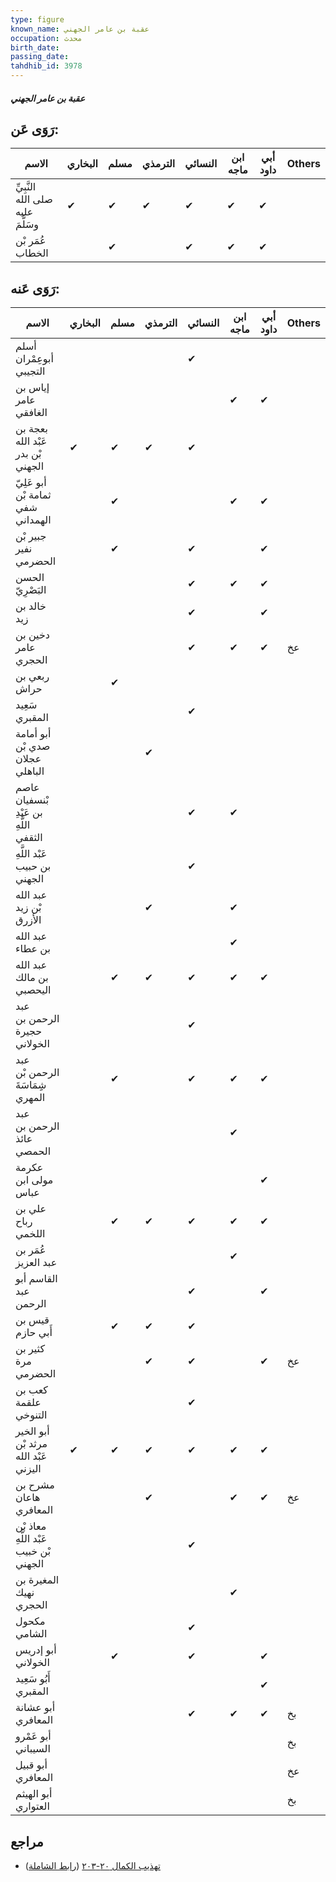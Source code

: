 ```yaml
---
type: figure
known_name: عقبة بن عامر الجهني
occupation: محدث
birth_date:
passing_date:
tahdhib_id: 3978
---
```

##### عقبة بن عامر الجهني

## رَوَى عَن:
| الاسم                             | البخاري | مسلم | الترمذي | النسائي | ابن ماجه | أبي داود | Others |
| --------------------------------- | ------- | ---- | ------- | ------- | -------- | -------- | ------ |
| النَّبِيِّ صلى الله عليه وسَلَّمَ | ✔       | ✔    | ✔       | ✔       | ✔        | ✔        |        |
| عُمَر بْن الخطاب                  |         | ✔    |         | ✔       | ✔        | ✔        |        |
## رَوَى عَنه:
| الاسم                                  | البخاري | مسلم | الترمذي | النسائي | ابن ماجه | أبي داود | Others |
| -------------------------------------- | ------- | ---- | ------- | ------- | -------- | -------- | ------ |
| أسلم أبوعِمْران التجيبي                |         |      |         | ✔       |          |          |        |
| إياس بن عامر الغافقي                   |         |      |         |         | ✔        | ✔        |        |
| بعجة بن عَبْد الله بْن بدر الجهني      | ✔       | ✔    | ✔       | ✔       |          |          |        |
| أبو عَلِيّ ثمامة بْن شفي الهمداني      |         | ✔    |         |         | ✔        | ✔        |        |
| جبير بْن نفير الحضرمي                  |         | ✔    |         | ✔       |          | ✔        |        |
| الحسن البَصْرِيّ                       |         |      |         | ✔       | ✔        | ✔        |        |
| خالد بن زيد                            |         |      |         | ✔       |          | ✔        |        |
| دخين بن عامر الحجري                    |         |      |         | ✔       | ✔        | ✔        | عخ     |
| ربعي بن حراش                           |         | ✔    |         |         |          |          |        |
| سَعِيد المقبري                         |         |      |         | ✔       |          |          |        |
| أبو أمامة صدي بْن عجلان الباهلي        |         |      | ✔       |         |          |          |        |
| عاصم بْنسفيان بن عَبْدِ اللَّهِ الثقفي |         |      |         | ✔       | ✔        |          |        |
| عَبْد اللَّهِ بن حبيب الجهني           |         |      |         | ✔       |          |          |        |
| عبد الله بْن زيد الأزرق                |         |      | ✔       |         | ✔        |          |        |
| عبد الله بن عطاء                       |         |      |         |         | ✔        |          |        |
| عبد الله بن مالك اليحصبي               |         | ✔    | ✔       | ✔       | ✔        | ✔        |        |
| عبد الرحمن بن حجيرة الخولاني           |         |      |         | ✔       |          |          |        |
| عبد الرحمن بْن شِِمَاسَةَ المهري       |         | ✔    |         | ✔       | ✔        | ✔        |        |
| عبد الرحمن بن عائذ الحمصي              |         |      |         |         | ✔        |          |        |
| عكرمة مولى ابن عباس                    |         |      |         |         |          | ✔        |        |
| علي بن رباح اللخمي                     |         | ✔    | ✔       | ✔       | ✔        | ✔        |        |
| عُمَر بن عبد العزيز                    |         |      |         |         | ✔        |          |        |
| القاسم أبو عبد الرحمن                  |         |      |         | ✔       |          | ✔        |        |
| قيس بن أَبي حازم                       |         | ✔    | ✔       | ✔       |          |          |        |
| كثير بن مرة الحضرمي                    |         |      | ✔       | ✔       |          | ✔        | عخ     |
| كعب بن علقمة التنوخي                   |         |      |         | ✔       |          |          |        |
| أبو الخير مرثد بْن عَبْد الله اليزني   | ✔       | ✔    | ✔       | ✔       | ✔        | ✔        |        |
| مشرح بن هاعان المعافري                 |         |      | ✔       |         | ✔        | ✔        | عخ     |
| معاذ بْن عَبْد اللَّهِ بْن خبيب الجهني |         |      |         | ✔       |          |          |        |
| المغيرة بن نهيك الحجري                 |         |      |         |         | ✔        |          |        |
| مكحول الشامي                           |         |      |         | ✔       |          |          |        |
| أبو إدريس الخولاني                     |         | ✔    |         | ✔       |          | ✔        |        |
| أَبُو سَعِيد المقبري                   |         |      |         |         |          | ✔        |        |
| أبو عشانة المعافري                     |         |      |         | ✔       | ✔        | ✔        | بخ     |
| أبو عَمْرو السيباني                    |         |      |         |         |          |          | بخ     |
| أبو قبيل المعافري                      |         |      |         |         |          |          | عخ     |
| أبو الهيثم العتواري                    |         |      |         |         |          |          | بخ     |
## مراجع
- [تهذيب الكمال ٢٠-٢٠٣](obsidian://open?vault=Tahdhib-al-Kamal&file=Figures/٣٩٧٨-عقبة%20بن%20عامر%20الجهني) ([رابط الشاملة](https://shamela.ws/book/3722/10333))